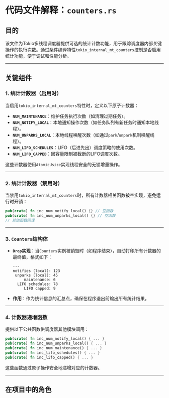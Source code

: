 # 代码文件解释：`counters.rs`

## **目的**
该文件为Tokio多线程调度器提供可选的统计计数功能，用于跟踪调度器内部关键操作的执行次数。通过条件编译特性`tokio_internal_mt_counters`控制是否启用统计功能，便于调试和性能分析。

---

## **关键组件**

### **1. 统计计数器（启用时）**
当启用`tokio_internal_mt_counters`特性时，定义以下原子计数器：
- **`NUM_MAINTENANCE`**：维护任务执行次数（如清理过期任务）。
- **`NUM_NOTIFY_LOCAL`**：本地通知操作次数（如任务队列有新任务时通知本地线程）。
- **`NUM_UNPARKS_LOCAL`**：本地线程唤醒次数（如通过`park`/`unpark`机制唤醒线程）。
- **`NUM_LIFO_SCHEDULES`**：LIFO（后进先出）调度策略的使用次数。
- **`NUM_LIFO_CAPPED`**：因容量限制被截断的LIFO调度次数。

这些计数器使用`AtomicUsize`实现线程安全的无锁增量操作。

---

### **2. 统计计数器（禁用时）**
当禁用`tokio_internal_mt_counters`时，所有计数器相关函数被空实现，避免运行时开销：
```rust
pub(crate) fn inc_num_notify_local() {} // 空函数
pub(crate) fn inc_num_unparks_local() {} // 空函数
// 其他函数同理
```

---

### **3. `Counters`结构体**
- **`Drop`实现**：当`Counters`实例被销毁时（如程序结束），自动打印所有计数器的最终值，格式如下：
  ```
  ---
  notifies (local): 123
   unparks (local): 45
       maintenance: 6
    LIFO schedules: 78
       LIFO capped: 9
  ```
- **作用**：作为统计信息的汇总点，确保在程序退出前输出所有统计结果。

---

### **4. 计数器递增函数**
提供以下公共函数供调度器其他模块调用：
```rust
pub(crate) fn inc_num_notify_local() { ... }
pub(crate) fn inc_num_unparks_local() { ... }
pub(crate) fn inc_num_maintenance() { ... }
pub(crate) fn inc_lifo_schedules() { ... }
pub(crate) fn inc_lifo_capped() { ... }
```
这些函数通过原子操作安全地递增对应的计数器。

---

## **在项目中的角色**
